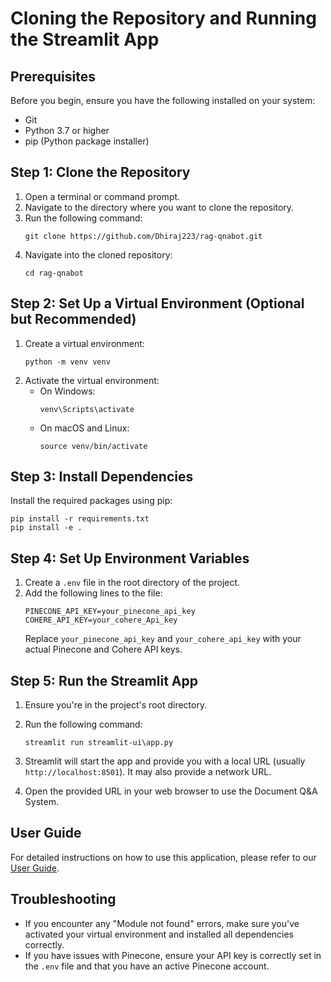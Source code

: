# Cloning the Repository and Running the Streamlit App

## Prerequisites

Before you begin, ensure you have the following installed on your system:
- Git
- Python 3.7 or higher
- pip (Python package installer)

## Step 1: Clone the Repository

1. Open a terminal or command prompt.
2. Navigate to the directory where you want to clone the repository.
3. Run the following command:
   ```
   git clone https://github.com/Dhiraj223/rag-qnabot.git
   ```
4. Navigate into the cloned repository:
   ```
   cd rag-qnabot
   ```

## Step 2: Set Up a Virtual Environment (Optional but Recommended)

1. Create a virtual environment:
   ```
   python -m venv venv
   ```
2. Activate the virtual environment:
   - On Windows:
     ```
     venv\Scripts\activate
     ```
   - On macOS and Linux:
     ```
     source venv/bin/activate
     ```

## Step 3: Install Dependencies

Install the required packages using pip:
```
pip install -r requirements.txt
pip install -e .
```

## Step 4: Set Up Environment Variables

1. Create a `.env` file in the root directory of the project.
2. Add the following lines to the file:
   ```
   PINECONE_API_KEY=your_pinecone_api_key
   COHERE_API_KEY=your_cohere_Api_key
   ```
   Replace `your_pinecone_api_key` and `your_cohere_api_key` with your actual Pinecone and Cohere API keys.

## Step 5: Run the Streamlit App

1. Ensure you're in the project's root directory.
2. Run the following command:
   ```
   streamlit run streamlit-ui\app.py
   ```

3. Streamlit will start the app and provide you with a local URL (usually `http://localhost:8501`). It may also provide a network URL.

4. Open the provided URL in your web browser to use the Document Q&A System.

## User Guide

For detailed instructions on how to use this application, please refer to our [User Guide](USER_GUIDE.md).

## Troubleshooting

- If you encounter any "Module not found" errors, make sure you've activated your virtual environment and installed all dependencies correctly.
- If you have issues with Pinecone, ensure your API key is correctly set in the `.env` file and that you have an active Pinecone account.

